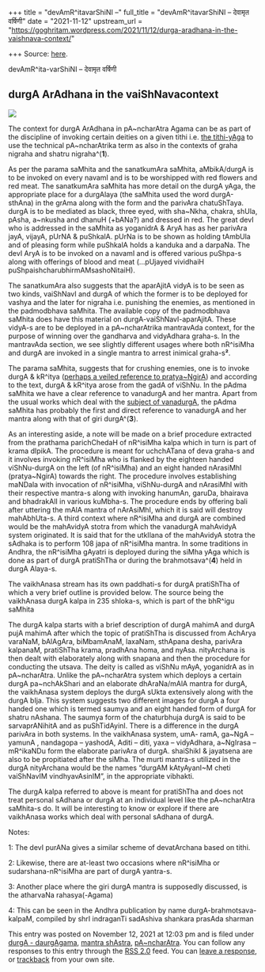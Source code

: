 +++
title = "devAmR^itavarShiNI –"
full_title = "devAmR^itavarShiNI – देवामृत वर्षिणी"
date = "2021-11-12"
upstream_url = "https://goghritam.wordpress.com/2021/11/12/durga-aradhana-in-the-vaishnava-context/"

+++
Source: [here](https://goghritam.wordpress.com/2021/11/12/durga-aradhana-in-the-vaishnava-context/).

devAmR^ita-varShiNI – देवामृत वर्षिणी

## durgA ArAdhana in the vaiShNavacontext

![](https://goghritam.files.wordpress.com/2021/11/vasudevasya-bhagini.jpg?w=313)

The context for durgA ArAdhana in pA\~ncharAtra Agama can be as part of
the discipline of invoking certain deities on a given tithi i.e. [the
tithi-yAga](https://goghritam.wordpress.com/2020/08/23/sequence-of-devatarchana-for-the-paksha/)
to use the technical pA\~ncharAtrika term as also in the contexts of
graha nigraha and shatru nigraha^(**1**).

As per the parama saMhita and the sanatkumAra saMhita, aMbikA/durgA is
to be invoked on every navamI and is to be worshipped with red flowers
and red meat. The sanatkumAra saMhita has more detail on the durgA yAga,
the appropriate place for a durgAlaya (the saMhita used the word
durgA-sthAna) in the grAma along with the form and the parivAra
chatuShTaya. durgA is to be mediated as black, three eyed, with
sha\~Nkha, chakra, shUla, pAsha, a\~nkusha and dhanuH (+bANa?) and
dressed in red. The great devI who is addressed in the saMhita as
yoganidrA & AryA has as her parivAra jayA, vijayA, pUrNA & puShkalA.
pUrNa is to be shown as holding tAmbUla and of pleasing form while
puShkalA holds a kanduka and a darpaNa. The devI AryA is to be invoked
on a navamI and is offered various puShpa-s along with offerings of
blood and meat (…pUjayed vividhaiH puShpaishcharubhirmAMsashoNitaiH).

The sanatkumAra also suggests that the aparAjitA vidyA is to be seen as
two kinds, vaiShNavI and durgA of which the former is to be deployed for
vashya and the later for nigraha i.e. punishing the enemies, as
mentioned in the padmodbhava saMhita. The available copy of the
padmodbhava saMhita does have this material on
durgA-vaiShNavI-aparAjitA. These vidyA-s are to be deployed in a
pA\~ncharAtrika mantravAda context, for the purpose of winning over the
gandharva and vidyAdhara graha-s. In the mantravAda section, we see
slightly different usages where both nR^isiMha and durgA are invoked in
a single mantra to arrest inimical graha-s**²**.

The parama saMhita, suggests that for crushing enemies, one is to invoke
durgA & kR^itya ([perhaps a veiled reference to
pratya\~NgirA](https://manasataramgini.wordpress.com/2005/02/20/pratyangira-and-kritya-prayoga/))
and according to the text, durgA & kR^itya arose from the gadA of
viShNu. In the pAdma saMhita we have a clear reference to vanadurgA and
her mantra. Apart from the usual works which deal with the [subject of
vanadurgA](https://goghritam.wordpress.com/2020/10/20/two-streams-of-vanadurga-upasana/),
the pAdma saMhita has probably the first and direct reference to
vanadurgA and her mantra along with that of giri durgA^(**3**).

As an interesting aside, a note will be made on a brief procedure
extracted from the prathama parichChedaH of nR^isiMha kalpa which in
turn is part of krama dIpikA. The procedure is meant for uchchATana of
deva graha-s and it involves invoking nR^isiMha who is flanked by the
eighteen handed viShNu-durgA on the left (of nR^isiMha) and an eight
handed nArasiMhI (pratya\~NgirA) towards the right. The procedure
involves establishing maNDala with invocation of nR^isiMha, viShNu-durgA
and nArasiMhI with their respective mantra-s along with invoking
hanumAn, garuDa, bhairava and bhadrakAlI in various kuMbha-s. The
procedure ends by offering bali after uttering the mAlA mantra of
nArAsiMhI, which it is said will destroy mahAbhUta-s. A third context
where nR^isiMha and durgA are combined would be the mahAvidyA stotra
from which the vanadurgA mahAvidyA system originated. It is said that
for the utkIlana of the mahAvidyA stotra the sAdhaka is to perform 108
japa of nR^isiMha mantra. In some traditions in Andhra, the nR^isiMha
gAyatri is deployed during the siMha yAga which is done as part of durgA
pratiShTha or during the brahmotsava^(**4**) held in durgA Alaya-s.

The vaikhAnasa stream has its own paddhati-s for durgA pratiShTha of
which a very brief outline is provided below. The source being the
vaikhAnasa durgA kalpa in 235 shloka-s, which is part of the bhR^igu
saMhita

The durgA kalpa starts with a brief description of durgA mahimA and
durgA pujA mahimA after which the topic of pratiShTha is discussed from
AchArya varaNaM, bAlAgAra, biMbamAnaM, laxaNam, sthApana desha, parivAra
kalpanaM, pratiShTha krama, pradhAna homa, and nyAsa. nityArchana is
then dealt with elaborately along with snapana and then the procedure
for conducting the utsava. The deity is called as viShNu mAyA, yoganidrA
as in pA\~ncharAtra. Unlike the pA\~ncharAtra system which deploys a
certain durgA pa\~nchAkShari and an elaborate dhAraNa/mAlA mantra for
durgA, the vaikhAnasa system deploys the durgA sUkta extensively along
with the durgA bIja. This system suggests two different images for durgA
a four handed one which is termed saumya and an eight handed form of
durgA for shatru nAshana. The saumya form of the chaturbhuja durgA is
said to be sarvaprANihitA and as puShTidAyinI. There is a difference in
the durgA parivAra in both systems. In the vaikhAnasa system, umA- ramA,
ga\~NgA – yamunA , nandagopa – yashodA, Aditi – diti, yaxa – vidyAdhara,
a\~NgIrasa – mR^ikaNDu form the elaborate parivAra of durgA. shaiShikI &
jayatsena are also to be propitiated after the siMha. The murti mantra-s
utilized in the durgA nityArchana would be the names “durgAM
kAtyAyanI\~M cheti vaiShNavIM vindhyavAsinIM”, in the appropriate
vibhakti.

The durgA kalpa referred to above is meant for pratiShTha and does not
treat personal sAdhana or durgA at an individual level like the
pA\~ncharAtra saMhita-s do. It will be interesting to know or explore if
there are vaikhAnasa works which deal with personal sAdhana of durgA.

Notes:

1: The devI purANa gives a similar scheme of devatArchana based on
tithi.

2: Likewise, there are at-least two occasions where nR^isiMha or
sudarshana-nR^isiMha are part of durgA yantra-s.

3: Another place where the giri durgA mantra is supposedly discussed, is
the atharvaNa rahasya(-Agama)

4: This can be seen in the Andhra publication by name
durgA-brahmotsava-kalpaM, compiled by shrI indraganTi sadAshiva shankara
prasAda sharman

This entry was posted on November 12, 2021 at 12:03 pm and is filed
under [durgA -
daurgAgama](https://goghritam.wordpress.com/category/mantra-shastra/durga-daurgagama/),
[mantra
shAstra](https://goghritam.wordpress.com/category/mantra-shastra/),
[pA\~ncharAtra](https://goghritam.wordpress.com/category/vaishnava/pancharatra/).
You can follow any responses to this entry through the [RSS
2.0](https://goghritam.wordpress.com/2021/11/12/durga-aradhana-in-the-vaishnava-context/feed/)
feed. You can [leave a response](#respond), or
[trackback](https://goghritam.wordpress.com/2021/11/12/durga-aradhana-in-the-vaishnava-context/trackback/)
from your own site.

